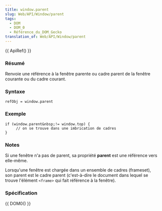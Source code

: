 ```yaml
---
title: window.parent
slug: Web/API/Window/parent
tags:
  - DOM
  - DOM_0
  - Référence_du_DOM_Gecko
translation_of: Web/API/Window/parent
---
```

{{ ApiRef() }}

### Résumé

Renvoie une référence à la fenêtre parente ou cadre parent de la fenêtre courante ou du cadre courant.

### Syntaxe

    refObj = window.parent

### Exemple

    if (window.parent&nbsp;!= window.top) {
         // on se trouve dans une imbrication de cadres
    }

### Notes

Si une fenêtre n'a pas de parent, sa propriété **parent** est une référence vers elle-même.

Lorsqu'une fenêtre est chargée dans un ensemble de cadres (frameset), son parent est le cadre parent (c'est-à-dire le document dans lequel se trouve l'élément `<frame>` qui fait référence à la fenêtre).

### Spécification

{{ DOM0() }}
